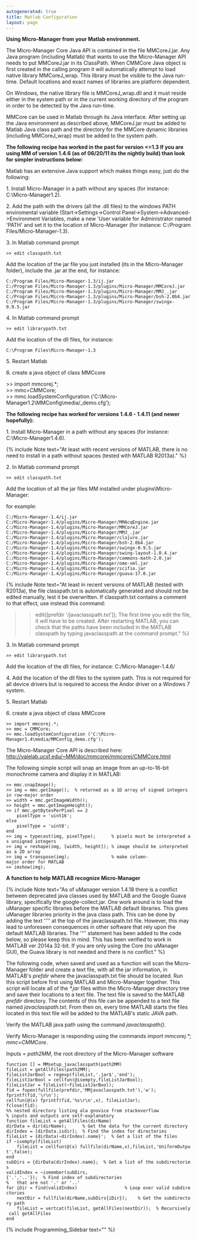 ```yaml
---
autogenerated: true
title: Matlab Configuration
layout: page
---
```


**Using Micro-Manager from your Matlab environment.**

The Micro-Manager Core Java API is contained in the file MMCoreJ.jar.
Any Java program (including Matlab) that wants to use the Micro-Manager
API needs to put MMCoreJ.jar in its ClassPath. When CMMCore Java object
is first created in the calling program it will automatically attempt to
load native library MMCoreJ\_wrap. This library must be visible to the
Java run-time. Default locations and exact names of libraries are
platform dependent.

On Windows, the native library file is MMCoreJ\_wrap.dll and it must
reside either in the system path or in the current working directory of
the program in order to be detected by the Java run-time.

MMCore can be used in Matlab through its Java interface. After setting
up the Java environment as described above, MMCoreJ.jar must be added to
Matlab Java class path and the directory for the MMCore dynamic
libraries (including MMCoreJ\_wrap) must be added to the system path.

**The following recipe has worked in the past for version \<=1.3 If you
are using MM of version 1.4.6 (as of 06/20/11 its the nightly build)
than look for simpler instructions below:**

Matlab has an extensive Java support which makes things easy, just do
the following:

1\. Install Micro-Manager in a path without any spaces (for instance:
C:\\Micro-Manager1.2).

2\. Add the path with the drivers (all the .dll files) to the windows
PATH enviromental variable (Start-\>Settings-\>Control
Panel-\>System-\>Advanced-\>Environment Variables, make a new 'User
variable for Administrator named 'PATH' and set it to the location of
Micro-Manager (for instance: C:/Program Files/Micro-Manager-1.3).

3\. In Matlab command prompt

`>> edit classpath.txt `

Add the location of the jar file you just installed (its in the
Micro-Manager folder), include the .jar at the end, for instance:

`C:/Program Files/Micro-Manager-1.3/ij.jar`  
`C:/Program Files/Micro-Manager-1.3/plugins/Micro-Manager/MMCoreJ.jar`  
`C:/Program Files/Micro-Manager-1.3/plugins/Micro-Manager/MMJ_.jar`  
`C:/Program Files/Micro-Manager-1.3/plugins/Micro-Manager/bsh-2.0b4.jar`  
`C:/Program Files/Micro-Manager-1.3/plugins/Micro-Manager/swingx-0.9.5.jar`

4\. In Matlab command prompt

`>> edit librarypath.txt `

Add the location of the dll files, for instance:

`C:\Program Files\Micro-Manager-1.3`

5\. Restart Matlab

6\. create a java object of class MMCcore

\>\> import mmcorej.\*;  
\>\> mmc=CMMCore;  
\>\> mmc.loadSystemConfiguration
('C:\\Micro-Manager1.2\\MMConfig\media/_demo.cfg');  

**The following recipe has worked for versions 1.4.6 - 1.4.11 (and newer
hopefully):**

1\. Install Micro-Manager in a path without any spaces (for instance:
C:\\Micro-Manager1.4.6).

{% include Note text="At least with recent versions of MATLAB, there is no need to install in a path without spaces (tested with MATLAB R2013a)." %}

2\. In Matlab command prompt

`>> edit classpath.txt `

Add the location of all the jar files MM installed under
plugins\\Micro-Manager:

for example:

`C:/Micro-Manager-1.4/ij.jar`  
`C:/Micro-Manager-1.4/plugins/Micro-Manager/MMAcqEngine.jar`  
`C:/Micro-Manager-1.4/plugins/Micro-Manager/MMCoreJ.jar`  
`C:/Micro-Manager-1.4/plugins/Micro-Manager/MMJ_.jar`  
`C:/Micro-Manager-1.4/plugins/Micro-Manager/clojure.jar`  
`C:/Micro-Manager-1.4/plugins/Micro-Manager/bsh-2.0b4.jar`  
`C:/Micro-Manager-1.4/plugins/Micro-Manager/swingx-0.9.5.jar`  
`C:/Micro-Manager-1.4/plugins/Micro-Manager/swing-layout-1.0.4.jar`  
`C:/Micro-Manager-1.4/plugins/Micro-Manager/commons-math-2.0.jar`  
`C:/Micro-Manager-1.4/plugins/Micro-Manager/ome-xml.jar`  
`C:/Micro-Manager-1.4/plugins/Micro-Manager/scifio.jar`  
`C:/Micro-Manager-1.4/plugins/Micro-Manager/guava-17.0.jar`

{% include Note text="At least in recent versions of MATLAB (tested with R2013a), the file classpath.txt is automatically generated and should not be edited manually, lest it be overwritten. If classpath.txt contains a comment to that effect, use instead this command:
 >> edit([prefdir '/javaclasspath.txt']);
The first time you edit the file, it will have to be created. After restarting MATLAB, you can check that the paths have been included in the MATLAB classpath by typing
 >> javaclasspath
at the command prompt." %}

3\. In Matlab command prompt

`>> edit librarypath.txt `

Add the location of the dll files, for instance: C:/Micro-Manager-1.4.6/

4\. Add the location of the dll files to the system path. This is not
required for all device drivers but is required to access the Andor
driver on a Windows 7 system.

5\. Restart Matlab

6\. create a java object of class MMCcore

`>> import mmcorej.*;`  
`>> mmc = CMMCore;`  
`>> mmc.loadSystemConfiguration ('C:\Micro-Manager1.4\media/MMConfig_demo.cfg');`

The Micro-Manager Core API is described here:
<http://valelab.ucsf.edu/~MM/doc/mmcorej/mmcorej/CMMCore.html>

The following simple script will snap an image from an up-to-16-bit
monochrome camera and display it in MATLAB:

`>> mmc.snapImage();`  
`>> img = mmc.getImage();  % returned as a 1D array of signed integers in row-major order`  
`>> width = mmc.getImageWidth();`  
`>> height = mmc.getImageHeight();`  
`>> if mmc.getBytesPerPixel == 2`  
`    pixelType = 'uint16';`  
`else`  
`    pixelType = 'uint8';`  
`end`  
`>> img = typecast(img, pixelType);      % pixels must be interpreted as unsigned integers`  
`>> img = reshape(img, [width, height]); % image should be interpreted as a 2D array`  
`>> img = transpose(img);                % make column-major order for MATLAB`  
`>> imshow(img);`

**A function to help MATLAB recognize Micro-Manager**

{% include Note text="As of uManager version 1.4.18 there is a conflict between deprecated java classes used by MATLAB and the Google Guava library, specifically the google-collect.jar. One work around is to load the uManager specific libraries before the MATLAB default libraries. This gives uManager libraries priority in the java class path. This can be done by adding the text ''<before>'' at the top of the javaclasspath.txt file. However, this may lead to unforeseen consequences in other software that rely upon the default MATLAB libraries. The ''<before>'' statement has been added to the code below, so please keep this in mind. This has been verified to work in MATLAB ver 2014a 32-bit. If you are only using the Core (no uManager GUI), the Guava library is not needed and there is no conflict." %}

The following code, when saved and used as a function will scan the
Micro-Manager folder and create a text file, with all the jar
information, in MATLAB's *prefdir* where the javaclasspath.txt file
should be located. Run this script before first using MATLAB and
Micro-Manager together. This script will locate all of the *\*.jar*
files within the Micro-Manager directory tree and save their locations
to a text file. The text file is saved to the MATLAB *prefdir*
directory. The contents of this file can be appended to a text file
named *javaclasspath.txt*. From then on, every time MATLAB starts the
files located in this text file will be added to the MATLAB's static
JAVA path.

Verify the MATLAB java path using the command *javaclasspath()*.

Verify Micro-Manager is responding using the commands *import
mmcorej.\*; mmc=CMMCore*.

Inputs = *path2MM*, the root directory of the Micro-Manager software

`function [] = MMsetup_javaclasspath(path2MM)`  
`fileList = getAllFiles(path2MM);`  
`fileListJarBool = regexp(fileList,'.jar$','end');`  
`fileListJarBool = cellfun(@isempty,fileListJarBool);`  
`fileListJar = fileList(~fileListJarBool);`  
`fid = fopen(fullfile(prefdir,'MMjavaclasspath.txt'),'w');`  
`fprintf(fid,'`<before>`\r\n');`  
`cellfun(@(x) fprintf(fid,'%s\r\n',x), fileListJar);`  
`fclose(fid);`  
`%% nested directory listing ala gnovice from stackoverflow`  
`% inputs and outputs are self-explanatory`  
`function fileList = getAllFiles(dirName)`  
`dirData = dir(dirName);      % Get the data for the current directory`  
`dirIndex = [dirData.isdir];  % Find the index for directories`  
`fileList = {dirData(~dirIndex).name}';  % Get a list of the files`  
`if ~isempty(fileList)`  
`    fileList = cellfun(@(x) fullfile(dirName,x),fileList,'UniformOutput',false);`  
`end`  
`subDirs = {dirData(dirIndex).name};  % Get a list of the subdirectories`  
`validIndex = ~ismember(subDirs,{'.','..'});  % Find index of subdirectories`  
`%   that are not '.' or '..'`  
`for iDir = find(validIndex)                  % Loop over valid subdirectories`  
`    nextDir = fullfile(dirName,subDirs{iDir});    % Get the subdirectory path`  
`    fileList = vertcat(fileList, getAllFiles(nextDir));  % Recursively call getAllFiles`  
`end`

{% include Programming_Sidebar text="" %}
